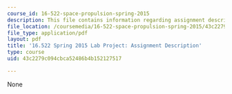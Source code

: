 ```yaml
---
course_id: 16-522-space-propulsion-spring-2015
description: This file contains information regarding assignment description.
file_location: /coursemedia/16-522-space-propulsion-spring-2015/43c2279c094cbca52486b4b152127517_MIT16_522S15_LabAssignment.pdf
file_type: application/pdf
layout: pdf
title: '16.522 Spring 2015 Lab Project: Assignment Description'
type: course
uid: 43c2279c094cbca52486b4b152127517

---
```

None